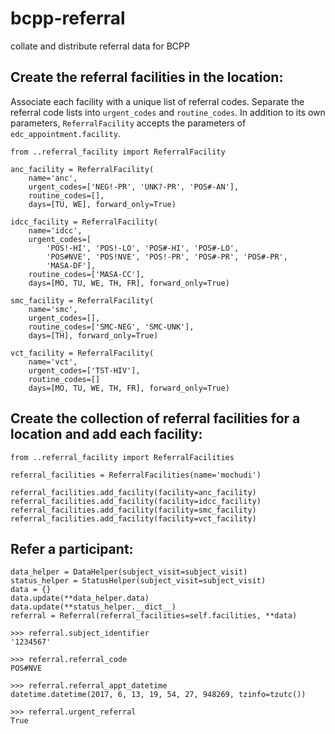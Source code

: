 # bcpp-referral
collate and distribute referral data for BCPP


## Create the referral facilities in the location:

Associate each facility with a unique list of referral codes. Separate the referral code lists into `urgent_codes` and `routine_codes`. In addition to its own parameters, `ReferralFacility` accepts the parameters of `edc_appointment.facility`.

    from ..referral_facility import ReferralFacility
    
    anc_facility = ReferralFacility(
        name='anc',
        urgent_codes=['NEG!-PR', 'UNK?-PR', 'POS#-AN'],
        routine_codes=[],
        days=[TU, WE], forward_only=True)
    
    idcc_facility = ReferralFacility(
        name='idcc',
        urgent_codes=[
            'POS!-HI', 'POS!-LO', 'POS#-HI', 'POS#-LO',
            'POS#NVE', 'POS!NVE', 'POS!-PR', 'POS#-PR', 'POS#-PR',
            'MASA-DF'],
        routine_codes=['MASA-CC'],
        days=[MO, TU, WE, TH, FR], forward_only=True)
    
    smc_facility = ReferralFacility(
        name='smc',
        urgent_codes=[],
        routine_codes=['SMC-NEG', 'SMC-UNK'],
        days=[TH], forward_only=True)
    
    vct_facility = ReferralFacility(
        name='vct',
        urgent_codes=['TST-HIV'],
        routine_codes=[]
        days=[MO, TU, WE, TH, FR], forward_only=True)
    
    
## Create the collection of referral facilities for a location and add each facility:
    
    from ..referral_facility import ReferralFacilities
    
    referral_facilities = ReferralFacilities(name='mochudi')
    
    referral_facilities.add_facility(facility=anc_facility)
    referral_facilities.add_facility(facility=idcc_facility)
    referral_facilities.add_facility(facility=smc_facility)
    referral_facilities.add_facility(facility=vct_facility)

    
## Refer a participant:

    data_helper = DataHelper(subject_visit=subject_visit)
    status_helper = StatusHelper(subject_visit=subject_visit)
    data = {}
    data.update(**data_helper.data)
    data.update(**status_helper.__dict__)
    referral = Referral(referral_facilities=self.facilities, **data)
    
    >>> referral.subject_identifier
    '1234567'

    >>> referral.referral_code
    POS#NVE

    >>> referral.referral_appt_datetime
    datetime.datetime(2017, 6, 13, 19, 54, 27, 948269, tzinfo=tzutc())

    >>> referral.urgent_referral
    True

    
    
    

    